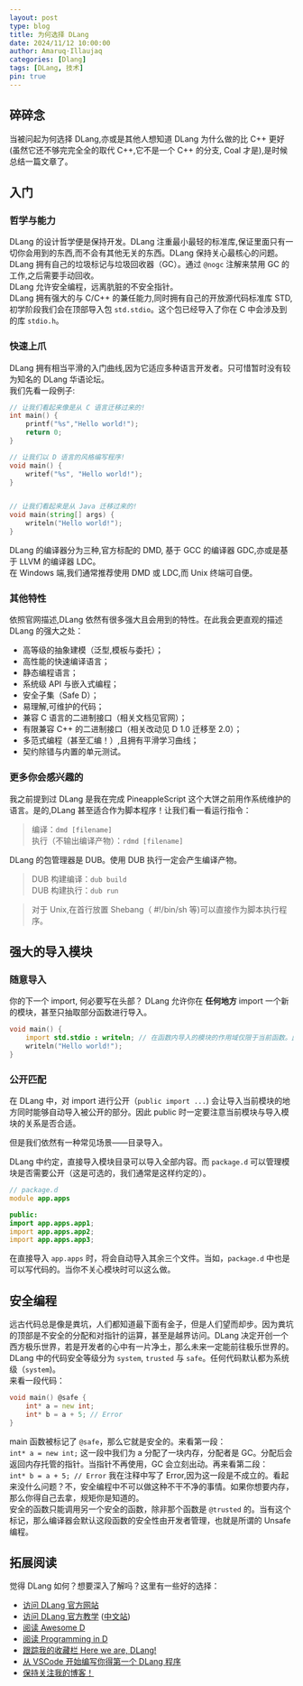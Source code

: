 ```yaml
---
layout: post
type: blog
title: 为何选择 DLang
date: 2024/11/12 10:00:00
author: Amaruq·Illaujaq
categories: [Dlang]
tags: [DLang, 技术]
pin: true
---
```



## 碎碎念
当被问起为何选择 DLang,亦或是其他人想知道 DLang 为什么做的比 C++ 更好(虽然它还不够完完全全的取代 C++,它不是一个 C++ 的分支, Coal 才是),是时候总结一篇文章了。

## 入门
### 哲学与能力
DLang 的设计哲学便是保持开发。DLang 注重最小最轻的标准库,保证里面只有一切你会用到的东西,而不会有其他无关的东西。DLang 保持关心最核心的问题。  
DLang 拥有自己的垃圾标记与垃圾回收器（GC）。通过 `@nogc` 注解来禁用 GC 的工作,之后需要手动回收。  
DLang 允许安全编程，远离肮脏的不安全指针。  
DLang 拥有强大的与 C/C++ 的兼任能力,同时拥有自己的开放源代码标准库 STD,初学阶段我们会在顶部导入包 `std.stdio`。这个包已经导入了你在 C 中会涉及到的库 `stdio.h`。

### 快速上爪
DLang 拥有相当平滑的入门曲线,因为它适应多种语言开发者。只可惜暂时没有较为知名的 DLang 华语论坛。  
我们先看一段例子:

```d
// 让我们看起来像是从 C 语言迁移过来的!
int main() {
	printf("%s","Hello world!");
	return 0;
}

// 让我们以 D 语言的风格编写程序!
void main() {
    writef("%s", "Hello world!");
}


// 让我们看起来是从 Java 迁移过来的!
void main(string[] args) {
    writeln("Hello world!");
}
```

DLang 的编译器分为三种,官方标配的 DMD, 基于 GCC 的编译器 GDC,亦或是基于 LLVM 的编译器 LDC。  
在 Windows 端,我们通常推荐使用 DMD 或 LDC,而 Unix 终端可自便。

### 其他特性
依照官网描述,DLang 依然有很多强大且会用到的特性。在此我会更直观的描述 DLang 的强大之处：  
- 高等级的抽象建模（泛型,模板与委托）；
- 高性能的快速编译语言；
- 静态编程语言；
- 系统级 API 与嵌入式编程；
- 安全子集（Safe D）；
- 易理解,可维护的代码；
- 兼容 C 语言的二进制接口（相关文档见官网）；
- 有限兼容 C++ 的二进制接口（相关改动见 D 1.0 迁移至 2.0）；
- 多范式编程（甚至汇编！）,且拥有平滑学习曲线；
- 契约除错与内置的单元测试。

### 更多你会感兴趣的
我之前提到过 DLang 是我在完成 PineappleScript 这个大饼之前用作系统维护的语言。是的,DLang 甚至适合作为脚本程序！让我们看一看运行指令：  
> 编译：`dmd [filename]`  
> 执行（不输出编译产物）：`rdmd [filename]`

DLang 的包管理器是 DUB。使用 DUB 执行一定会产生编译产物。

> DUB 构建编译：`dub build`  
> DUB 构建执行：`dub run`

> 对于 Unix,在首行放置 Shebang（ #!/bin/sh 等)可以直接作为脚本执行程序。

## 强大的导入模块
### 随意导入
你的下一个 import, 何必要写在头部？ DLang 允许你在 **任何地方** import 一个新的模块，甚至只抽取部分函数进行导入。  
```d
void main() {
    import std.stdio : writeln; // 在函数内导入的模块的作用域仅限于当前函数。此处单独导入了 writeln 函数作用给 main 函数！
    writeln("Hello world!");
}
```

### 公开匹配
在 DLang 中，对 import 进行公开（`public import ...`) 会让导入当前模块的地方同时能够自动导入被公开的部分。因此 public 时一定要注意当前模块与导入模块的关系是否合适。

但是我们依然有一种常见场景——目录导入。

DLang 中约定，直接导入模块目录可以导入全部内容。而 `package.d` 可以管理模块是否需要公开（这是可选的，我们通常是这样约定的）。

```d
// package.d
module app.apps

public:
import app.apps.app1;
import app.apps.app2;
import app.apps.app3;

```

在直接导入 `app.apps` 时，将会自动导入其余三个文件。当如，`package.d` 中也是可以写代码的。当你不关心模块时可以这么做。

## 安全编程
远古代码总是像是粪坑，人们都知道最下面有金子，但是人们望而却步。因为粪坑的顶部是不安全的分配和对指针的运算，甚至是越界访问。DLang 决定开创一个西方极乐世界，若是开发者的心中有一片净土，那么未来一定能前往极乐世界的。  
DLang 中的代码安全等级分为 `system`, `trusted` 与 `safe`。任何代码默认都为系统级（`system`)。  
来看一段代码：  
```d
void main() @safe {
    int* a = new int;
    int* b = a + 5; // Error
}
```  
main 函数被标记了 `@safe`，那么它就是安全的。来看第一段：  
`int* a = new int;` 这一段中我们为 a 分配了一块内存，分配者是 GC。分配后会返回内存托管的指针。当指针不再使用，GC 会立刻出动。再来看第二段：  
`int* b = a + 5; // Error` 我在注释中写了 Error,因为这一段是不成立的。看起来没什么问题？不，安全编程中不可以做这种不干不净的事情。如果你想要内存，那么你得自己去拿，规矩你是知道的。  
安全的函数只能调用另一个安全的函数，除非那个函数是 `@trusted` 的。当有这个标记，那么编译器会默认这段函数的安全性由开发者管理，也就是所谓的 Unsafe 编程。

## 拓展阅读
觉得 DLang 如何？想要深入了解吗？这里有一些好的选择：  
- [访问 DLang 官方网站](https://dlang.org/)
- [访问 DLang 官方教学](https://tour.dlang.org/) ([中文站](https://tour.dlang.org/tour/zh/welcome/welcome-to-d))
- [阅读 Awesome D](https://github.com/dlang-community/awesome-d)
- [阅读 Programming in D](http://ddili.org/ders/d.en/index.html)
- [跟踪我的收藏栏 Here we are, DLang!](https://github.com/stars/AmarokIce/lists/here-we-are-dlang)
- [从 VSCode 开始编写你得第一个 DLang 程序](https://wolf.snowlyicewolf.club/posts/dlang_with_vscode/)
- [保持关注我的博客！](https://wolf.snowlyicewolf.club/)
